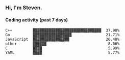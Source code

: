 ### Hi, I'm Steven.

#### Coding activity (past 7 days)
```
C++         ▓▓▓▓▓▓▓▓▓▓▓▓▓▓▓▓▓▓▓▓▓▓▓▓▓▓▓▓▓▓  37.98%
Go          ▓▓▓▓▓▓▓▓▓▓▓▓▓▓▓▓▓               21.71%
JavaScript  ▓▓▓▓▓▓▓▓▓▓▓▓▓▓▓▓                20.48%
other       ▓▓▓▓▓▓                           8.06%
C           ▓▓▓▓                             5.99%
YAML        ▓▓▓▓                             5.77%
```
